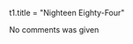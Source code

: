 <!-- Commands used -->
t1.title = "Nighteen Eighty-Four"


<!-- Comments gotten from creating a book. -->
No comments was given